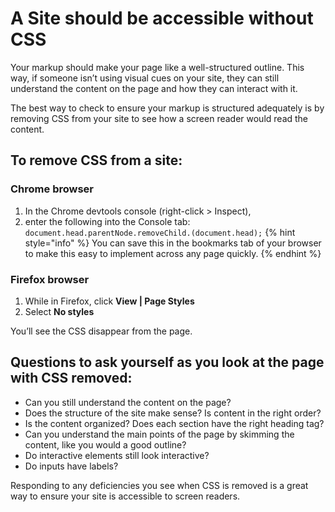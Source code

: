 # A Site should be accessible without CSS

Your markup should make your page like a well-structured outline. This way, if someone isn’t using visual cues on your site, they can still understand the content on the page and how they can interact with it.

The best way to check to ensure your markup is structured adequately is by removing CSS from your site to see how a screen reader would read the content.

## To remove CSS from a site:
### Chrome browser
1. In the Chrome devtools console (right-click > Inspect),
2. enter the following into the Console tab: ```document.head.parentNode.removeChild.(document.head);```
{% hint style="info" %}
You can save this in the bookmarks tab of your browser to make this easy to implement across any page quickly.
{% endhint %}


### Firefox browser
1. While in Firefox, click **View | Page Styles**
2. Select **No styles**


You’ll see the CSS disappear from the page.

## Questions to ask yourself as you look at the page with CSS removed:
* Can you still understand the content on the page?
* Does the structure of the site make sense? Is content in the right order?
* Is the content organized? Does each section have the right heading tag?
* Can you understand the main points of the page by skimming the content, like you would a good outline?
* Do interactive elements still look interactive?
* Do inputs have labels?

Responding to any deficiencies you see when CSS is removed is a great way to ensure your site is accessible to screen readers.
